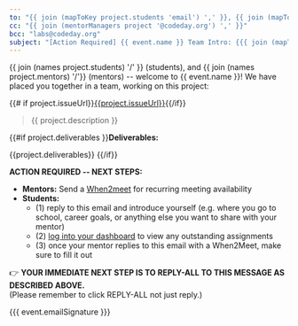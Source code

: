 ```yaml
---
to: "{{ join (mapToKey project.students 'email') ',' }}, {{ join (mapToKey project.mentors 'email') ','}}"
cc: "{{ join (mentorManagers project '@codeday.org') ',' }}"
bcc: "labs@codeday.org"
subject: "[Action Required] {{ event.name }} Team Intro: {{{ join (mapToKey project.students 'givenName') ' <> ' }}} <> {{{ join (mapToKey project.mentors 'givenName') ' <> '}}}"
---
```


{{ join (names project.students) '/' }} (students), and {{ join (names project.mentors) '/'}} (mentors) -- welcome to {{ event.name }}! We have placed you together in a team, working on this project:

{{# if project.issueUrl}}[{{project.issueUrl}}]({{project.issueUrl}}){{/if}}

<blockquote>{{ project.description }}</blockquote>

{{#if project.deliverables }}**Deliverables:**

{{project.deliverables}}
{{/if}}

**ACTION REQUIRED -- NEXT STEPS:**

- **Mentors:** Send a [When2meet](https://www.when2meet.com/) for recurring meeting availability
- **Students:**
  - (1) reply to this email and introduce yourself (e.g. where you go to school, career goals, or anything else you want to share with your mentor)
  - (2) [log into your dashboard](https://labs.codeday.org/dash) to view any outstanding assignments
  - (3) once your mentor replies to this email with a When2Meet, make sure to fill it out

👉 **YOUR IMMEDIATE NEXT STEP IS TO REPLY-ALL TO THIS MESSAGE AS DESCRIBED ABOVE.**  
(Please remember to click REPLY-ALL not just reply.)

{{{ event.emailSignature }}}
